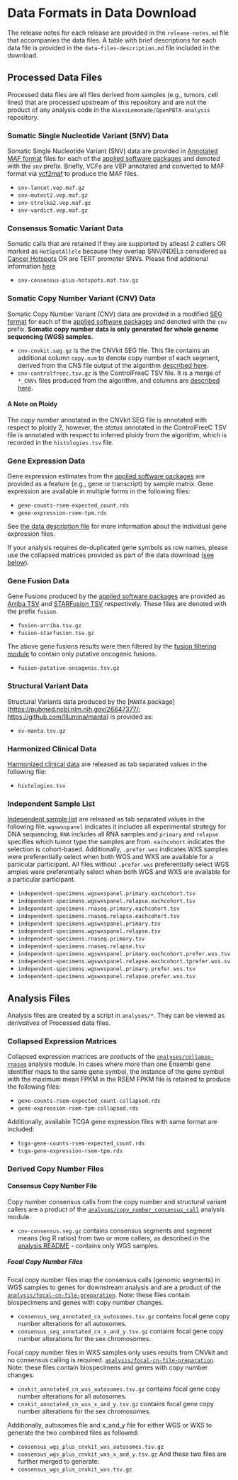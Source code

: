 # Data Formats in Data Download

The release notes for each release are provided in the `release-notes.md` file that accompanies the data files.
A table with brief descriptions for each data file is provided in the `data-files-description.md` file included in the download.

## Processed Data Files

Processed data files are all files derived from samples (e.g., tumors, cell lines) that are processed upstream of this repository and are not the product of any analysis code in the `AlexsLemonade/OpenPBTA-analysis` repository.


### Somatic Single Nucleotide Variant (SNV) Data

Somatic Single Nucleotide Variant (SNV) data are provided in [Annotated MAF format](format/vep-maf.md) files for each of the [applied software packages](https://alexslemonade.github.io/OpenPBTA-manuscript/#somatic-single-nucleotide-variant-calling) and denoted with the `snv` prefix. Briefly, VCFs are VEP annotated and converted to MAF format via [vcf2maf](https://github.com/mskcc/vcf2maf/blob/master/maf2vcf.pl) to produce the MAF files. 

* `snv-lancet.vep.maf.gz`
* `snv-mutect2.vep.maf.gz`
* `snv-strelka2.vep.maf.gz`
* `snv-vardict.vep.maf.gz`

### Consensus Somatic Variant Data
Somatic calls that are retained if they are supported by atleast 2 callers OR marked as `HotSpotAllele` because they overlap SNV/INDELs considered as [Cancer Hotspots](https://www.cancerhotspots.org/#/download) OR are TERT promoter SNVs. Please find additional information [here](https://github.com/kids-first/kf-somatic-workflow/blob/master/docs/kfdrc-consensus-calling.md) 

* `snv-consensus-plus-hotspots.maf.tsv.gz`

### Somatic Copy Number Variant (CNV) Data

Somatic Copy Number Variant (CNV) data are provided in a modified [SEG format](https://software.broadinstitute.org/software/igv/SEG) for each of the [applied software packages](https://alexslemonade.github.io/OpenPBTA-manuscript/#somatic-copy-number-variant-calling) and denoted with the `cnv` prefix.
**Somatic copy number data is only generated for whole genome sequencing (WGS) samples.**

  * `cnv-cnvkit.seg.gz` is the the CNVkit SEG file. This file contains an additional column `copy.num` to denote copy number of each segment, derived from the CNS file output of the algorithm [described here](https://cnvkit.readthedocs.io/en/stable/fileformats.html).
  * `cnv-controlfreec.tsv.gz` is the ControlFreeC TSV file. It is a merge of `*_CNVs` files produced from the algorithm, and columns are [described here](http://boevalab.inf.ethz.ch/FREEC/tutorial.html#OUTPUT).
  
#### A Note on Ploidy

The _copy number_ annotated in the CNVkit SEG file is annotated with respect to ploidy 2, however, the _status_ annotated in the ControlFreeC TSV file is annotated with respect to inferred ploidy from the algorithm, which is recorded in the `histologies.tsv` file. 

### Gene Expression Data

Gene expression estimates from the [applied software packages](https://alexslemonade.github.io/OpenPBTA-manuscript/#gene-expression-abundance-estimation) are provided as a feature (e.g., gene or transcript) by sample matrix.
Gene expression are available in multiple forms in the following files:

* `gene-counts-rsem-expected_count.rds`
* `gene-expression-rsem-tpm.rds`

See [the data description file](data-description.md) for more information about the individual gene expression files.


If your analysis requires de-duplicated gene symbols as row names, please use the collapsed matrices provided as part of the data download ([see below](#collapsed-expression-matrices)).

### Gene Fusion Data

Gene Fusions produced by the [applied software packages](https://alexslemonade.github.io/OpenPBTA-manuscript/#rna-fusion-calling-and-prioritization) are provided as [Arriba TSV](format/arriba-tsv-header.md) and [STARFusion TSV](./format/starfusion-tsv-header.md) respectively.
These files are denoted with the prefix `fusion`.

* `fusion-arriba.tsv.gz`
* `fusion-starfusion.tsv.gz`

The above gene fusions results were then filtered by the [fusion filtering module](https://github.com/PediatricOpenTargets/OpenPedCan-analysis/tree/v10-release/analyses/fusion_filtering) to contain only putative oncogenic fusions.
* `fusion-putative-oncogenic.tsv.gz`

### Structural Variant Data

Structural Variants data produced by the [`MANTA` package](https://pubmed.ncbi.nlm.nih.gov/26647377/; https://github.com/Illumina/manta) is 
provided as:

* `sv-manta.tsv.gz`

### Harmonized Clinical Data

[Harmonized clinical data](https://alexslemonade.github.io/OpenPBTA-manuscript/#clinical-data-harmonization) are released as tab separated values in the following file:

* `histologies.tsv`

### Independent Sample List

[Independent sample list](https://github.com/PediatricOpenTargets/OpenPedCan-analysis/tree/dev/analyses/independent-samples) are released as tab separated values in the following file. 
`wgswxspanel` indicates it includes all experimental strategy for DNA sequencing, 
`RNA` includes all RNA samples and `primary` and `relapse` specifies which tumor type the samples are from.
`eachcohort` indicates the selection is cohort-based. 
Additionally, `.prefer.wxs` indicates WXS samples were preferentially select when both WGS and WXS are available for a particular participant. 
All files without `.prefer.wxs` preferentially select WGS amples were preferentially select when both WGS and WXS are available for a particular participant. 

* `independent-specimens.wgswxspanel.primary.eachcohort.tsv`
* `independent-specimens.wgswxspanel.relapse.eachcohort.tsv`
* `independent-specimens.rnaseq.primary.eachcohort.tsv`
* `independent-specimens.rnaseq.relapse.eachcohort.tsv`
* `independent-specimens.wgswxspanel.primary.tsv`
* `independent-specimens.wgswxspanel.relapse.tsv`
* `independent-specimens.rnaseq.primary.tsv`
* `independent-specimens.rnaseq.relapse.tsv`
* `independent-specimens.wgswxspanel.primary.eachcohort.prefer.wxs.tsv`
* `independent-specimens.wgswxspanel.relapse.eachcohort.tprefer.wxs.sv`
* `independent-specimens.wgswxspanel.primary.prefer.wxs.tsv`
* `independent-specimens.wgswxspanel.relapse.prefer.wxs.tsv`

## Analysis Files

Analysis files are created by a script in `analyses/*`. 
They can be viewed as _derivatives_ of Processed data files.

### Collapsed Expression Matrices

Collapsed expression matrices are products of the [`analyses/collapse-rnaseq`](https://github.com/PediatricOpenTargets/OpenPedCan-analysis/tree/dev/analyses/collapse-rnaseq) analysis module.
In cases where more than one Ensembl gene identifier maps to the same gene symbol, the instance of the gene symbol with the maximum mean FPKM in the RSEM FPKM file is retained to produce the following files:

* `gene-counts-rsem-expected_count-collapsed.rds`  
* `gene-expression-rsem-tpm-collapsed.rds`

Additionally, available TCGA gene expression files with same format are included:
* `tcga-gene-counts-rsem-expected_count.rds`
* `tcga-gene-expression-rsem-tpm.rds`

### Derived Copy Number Files

#### Consensus Copy Number File

Copy number consensus calls from the copy number and structural variant callers are a product of the [`analyses/copy_number_consensus_call`](https://github.com/PediatricOpenTargets/OpenPedCan-analysis/tree/dev/analyses/copy_number_consensus_call) analysis module. 

* `cnv-consensus.seg.gz` contains consensus segments and segment means (log R ratios) from two or more callers, as described in the [analysis README](https://github.com/PediatricOpenTargets/OpenPedCan-analysis/tree/dev/analyses/copy_number_consensus_call/README.md) - contains only WGS samples. 

##### Focal Copy Number Files

Focal copy number files map the consensus calls (genomic segments) in WGS samples to genes for downstream analysis and are a product of the [`analysis/focal-cn-file-preparation`](https://github.com/PediatricOpenTargets/OpenPedCan-analysis/tree/dev/analyses/focal-cn-file-preparation).
Note: these files contain biospecimens and genes with copy number changes. 

  - `consensus_seg_annotated_cn_autosomes.tsv.gz` contains focal gene copy number alterations for all autosomes.
  - `consensus_seg_annotated_cn_x_and_y.tsv.gz` contains focal gene copy number alterations for the sex chromosomes.
  
  Focal copy number files in WXS samples only uses results from CNVkit and no consensus calling is required. [`analysis/focal-cn-file-preparation`](https://github.com/PediatricOpenTargets/OpenPedCan-analysis/tree/dev/analyses/focal-cn-file-preparation).
Note: these files contain biospecimens and genes with copy number changes. 

  - `cnvkit_annotated_cn_wxs_autosomes.tsv.gz` contains focal gene copy number alterations for all autosomes.
  - `cnvkit_annotated_cn_wxs_x_and_y.tsv.gz` contains focal gene copy number alterations for the sex chromosomes.
  
  Additionally, autosomes file and x_and_y file for either WGS or WXS to generate the two combined files as followed:
  - `consensus_wgs_plus_cnvkit_wxs_autosomes.tsv.gz`
  - `consensus_wgs_plus_cnvkit_wxs_x_and_y.tsv.gz` 
  And these two files are further merged to generate:
  - `consensus_wgs_plus_cnvkit_wxs.tsv.gz`
